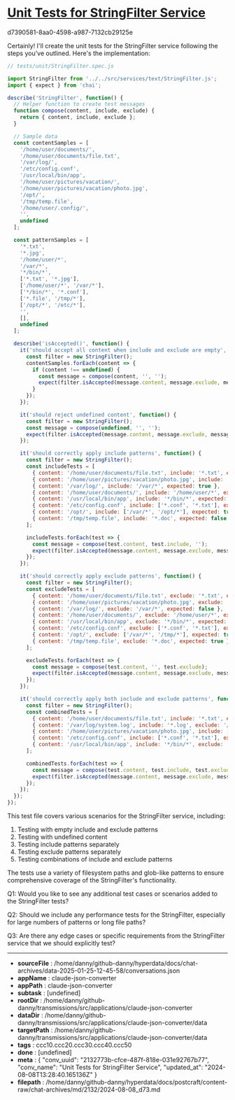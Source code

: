 # [Unit Tests for StringFilter Service](https://claude.ai/chat/2132773b-cfce-487f-818e-031e92767b77)

d7390581-8aa0-4598-a987-7132cb29125e

 Certainly! I'll create the unit tests for the StringFilter service following the steps you've outlined. Here's the implementation:

```javascript
// tests/unit/StringFilter.spec.js

import StringFilter from '../../src/services/text/StringFilter.js';
import { expect } from 'chai';

describe('StringFilter', function() {
  // Helper function to create test messages
  function compose(content, include, exclude) {
    return { content, include, exclude };
  }

  // Sample data
  const contentSamples = [
    '/home/user/documents/',
    '/home/user/documents/file.txt',
    '/var/log/',
    '/etc/config.conf',
    '/usr/local/bin/app',
    '/home/user/pictures/vacation/',
    '/home/user/pictures/vacation/photo.jpg',
    '/opt/',
    '/tmp/temp.file',
    '/home/user/.config/',
    '',
    undefined
  ];

  const patternSamples = [
    '*.txt',
    '*.jpg',
    '/home/user/*',
    '/var/*',
    '*/bin/*',
    ['*.txt', '*.jpg'],
    ['/home/user/*', '/var/*'],
    ['*/bin/*', '*.conf'],
    ['*.file', '/tmp/*'],
    ['/opt/*', '/etc/*'],
    '',
    [],
    undefined
  ];

  describe('isAccepted()', function() {
    it('should accept all content when include and exclude are empty', function() {
      const filter = new StringFilter();
      contentSamples.forEach(content => {
        if (content !== undefined) {
          const message = compose(content, '', '');
          expect(filter.isAccepted(message.content, message.exclude, message.include)).to.be.true;
        }
      });
    });

    it('should reject undefined content', function() {
      const filter = new StringFilter();
      const message = compose(undefined, '', '');
      expect(filter.isAccepted(message.content, message.exclude, message.include)).to.be.false;
    });

    it('should correctly apply include patterns', function() {
      const filter = new StringFilter();
      const includeTests = [
        { content: '/home/user/documents/file.txt', include: '*.txt', expected: true },
        { content: '/home/user/pictures/vacation/photo.jpg', include: '*.jpg', expected: true },
        { content: '/var/log/', include: '/var/*', expected: true },
        { content: '/home/user/documents/', include: '/home/user/*', expected: true },
        { content: '/usr/local/bin/app', include: '*/bin/*', expected: true },
        { content: '/etc/config.conf', include: ['*.conf', '*.txt'], expected: true },
        { content: '/opt/', include: ['/var/*', '/opt/*'], expected: true },
        { content: '/tmp/temp.file', include: '*.doc', expected: false }
      ];

      includeTests.forEach(test => {
        const message = compose(test.content, test.include, '');
        expect(filter.isAccepted(message.content, message.exclude, message.include)).to.equal(test.expected);
      });
    });

    it('should correctly apply exclude patterns', function() {
      const filter = new StringFilter();
      const excludeTests = [
        { content: '/home/user/documents/file.txt', exclude: '*.txt', expected: false },
        { content: '/home/user/pictures/vacation/photo.jpg', exclude: '*.jpg', expected: false },
        { content: '/var/log/', exclude: '/var/*', expected: false },
        { content: '/home/user/documents/', exclude: '/home/user/*', expected: false },
        { content: '/usr/local/bin/app', exclude: '*/bin/*', expected: false },
        { content: '/etc/config.conf', exclude: ['*.conf', '*.txt'], expected: false },
        { content: '/opt/', exclude: ['/var/*', '/tmp/*'], expected: true },
        { content: '/tmp/temp.file', exclude: '*.doc', expected: true }
      ];

      excludeTests.forEach(test => {
        const message = compose(test.content, '', test.exclude);
        expect(filter.isAccepted(message.content, message.exclude, message.include)).to.equal(test.expected);
      });
    });

    it('should correctly apply both include and exclude patterns', function() {
      const filter = new StringFilter();
      const combinedTests = [
        { content: '/home/user/documents/file.txt', include: '*.txt', exclude: '/var/*', expected: true },
        { content: '/var/log/system.log', include: '*.log', exclude: '/var/*', expected: false },
        { content: '/home/user/pictures/vacation/photo.jpg', include: ['/home/user/*', '*.jpg'], exclude: '*.png', expected: true },
        { content: '/etc/config.conf', include: ['*.conf', '*.txt'], exclude: ['/home/*', '/var/*'], expected: true },
        { content: '/usr/local/bin/app', include: '*/bin/*', exclude: '*/local/*', expected: false }
      ];

      combinedTests.forEach(test => {
        const message = compose(test.content, test.include, test.exclude);
        expect(filter.isAccepted(message.content, message.exclude, message.include)).to.equal(test.expected);
      });
    });
  });
});
```

This test file covers various scenarios for the StringFilter service, including:
1. Testing with empty include and exclude patterns
2. Testing with undefined content
3. Testing include patterns separately
4. Testing exclude patterns separately
5. Testing combinations of include and exclude patterns

The tests use a variety of filesystem paths and glob-like patterns to ensure comprehensive coverage of the StringFilter's functionality.

Q1: Would you like to see any additional test cases or scenarios added to the StringFilter tests?

Q2: Should we include any performance tests for the StringFilter, especially for large numbers of patterns or long file paths?

Q3: Are there any edge cases or specific requirements from the StringFilter service that we should explicitly test?

---

* **sourceFile** : /home/danny/github-danny/hyperdata/docs/chat-archives/data-2025-01-25-12-45-58/conversations.json
* **appName** : claude-json-converter
* **appPath** : claude-json-converter
* **subtask** : [undefined]
* **rootDir** : /home/danny/github-danny/transmissions/src/applications/claude-json-converter
* **dataDir** : /home/danny/github-danny/transmissions/src/applications/claude-json-converter/data
* **targetPath** : /home/danny/github-danny/transmissions/src/applications/claude-json-converter/data
* **tags** : ccc10.ccc20.ccc30.ccc40.ccc50
* **done** : [undefined]
* **meta** : {
  "conv_uuid": "2132773b-cfce-487f-818e-031e92767b77",
  "conv_name": "Unit Tests for StringFilter Service",
  "updated_at": "2024-08-08T13:28:40.165136Z"
}
* **filepath** : /home/danny/github-danny/hyperdata/docs/postcraft/content-raw/chat-archives/md/2132/2024-08-08_d73.md